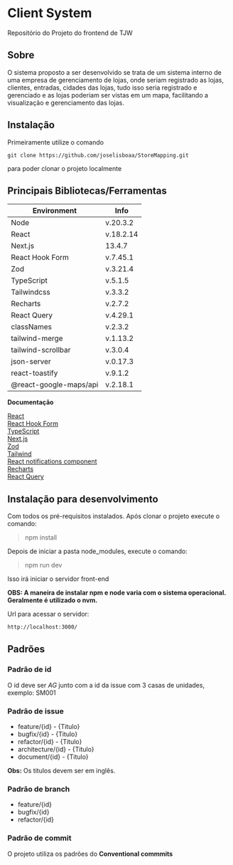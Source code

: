 # Client System
Repositório do Projeto do frontend de TJW 

## Sobre
O sistema proposto a ser desenvolvido se trata de um sistema interno de uma empresa de gerenciamento de lojas, onde seriam registrado as lojas, clientes, entradas, cidades das lojas, tudo isso seria registrado e gerenciado e as lojas poderiam ser vistas em um mapa, facilitando a visualização e gerenciamento das lojas.

## Instalação
Primeiramente utilize o comando
```
git clone https://github.com/joselisboaa/StoreMapping.git
```
para poder clonar o projeto localmente

## Principais Bibliotecas/Ferramentas
| Environment | Info |
|---|---|
| Node | v.20.3.2 |
| React | v.18.2.14 |
| Next.js | 13.4.7 |
| React Hook Form | v.7.45.1 |
| Zod | v.3.21.4 |
| TypeScript | v.5.1.5 |
| Tailwindcss | v.3.3.2 |
| Recharts | v.2.7.2 |
| React Query | v.4.29.1 |
| classNames | v.2.3.2 |
| tailwind-merge | v.1.13.2 |
| tailwind-scrollbar | v.3.0.4 |
| json-server | v.0.17.3 |
| react-toastify | v.9.1.2 |
| @react-google-maps/api | v.2.18.1 |

**Documentação**

[React](https://beta.reactjs.org/learn/installation)  
[React Hook Form](https://react-hook-form.com/)  
[TypeScript](https://www.typescriptlang.org/)  
[Next.js](https://nextjs.org)  
[Zod](https://zod.dev/)    
[Tailwind](https://tailwindcss.com/)  
[React notifications component](https://github.com/teodosii/react-notifications-component/)  
[Recharts](https://recharts.org/en-US/)  
[React Query](https://tanstack.com/query/latest/)  

## Instalação para desenvolvimento

Com todos os pré-requisitos instalados. Após clonar o projeto execute o comando:

> npm install
> 
Depois de iniciar a pasta node_modules, execute o comando:

> npm run dev

Isso irá iniciar o servidor front-end

**OBS: A maneira de instalar npm e node varia com o sistema operacional. Geralmente é utilizado o nvm.**

Url para acessar o servidor:

```md
http://localhost:3000/
```

## Padrões 

### Padrão de id

O id deve ser _AG_ junto com a id da issue com 3 casas de unidades, exemplo: SM001

### Padrão de issue
* feature/{id} - {Titulo}
* bugfix/{id} - {Titulo}
* refactor/{id} - {Titulo}
* architecture/{id} - {Titulo}
* document/{id} - {Titulo}

**Obs:** Os titulos devem ser em inglẽs.

### Padrão de branch
* feature/{id}
* bugfix/{id}
* refactor/{id}

### Padrão de commit
O projeto utiliza os padrões do __Conventional commmits__ 
